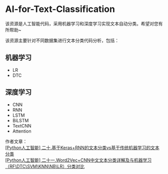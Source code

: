 # AI-for-Text-Classification
该资源是人工智能代码，采用机器学习和深度学习实现文本自动分类。希望对您有所帮助~

该资源主要针对不同数据集进行文本分类代码分析，包括：

## 机器学习

- LR
- DTC


## 深度学习
 
- CNN
- RNN
- LSTM
- BiLSTM
- TextCNN
- Attention


作者文章：<br />
[[Python人工智能] 二十.基于Keras+RNN的文本分类vs基于传统机器学习的文本分类](https://blog.csdn.net/Eastmount/article/details/105165164) <br />
[[Python人工智能] 二十一.Word2Vec+CNN中文文本分类详解及与机器学习（RF\DTC\SVM\KNN\NB\LR）分类对比](https://blog.csdn.net/Eastmount/article/details/107004660) <br />
